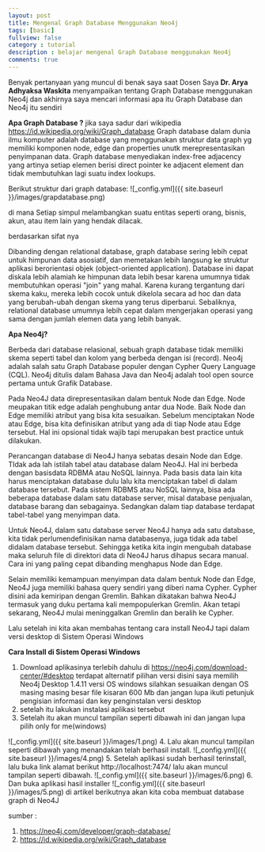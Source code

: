```yaml
---
layout: post
title: Mengenal Graph Database Menggunakan Neo4j
tags: [basic]
fullview: false
category : tutorial
description : belajar mengenal Graph Database menggunakan Neo4j
comments: true
---
```

Benyak pertanyaan yang muncul di benak saya saat Dosen Saya **Dr. Arya Adhyaksa Waskita** menyampaikan tentang Graph Database menggunakan Neo4j
dan akhirnya saya mencari informasi apa itu Graph Database dan Neo4j itu sendiri

**Apa Graph Database ?**
jika saya sadur dari wikipedia
https://id.wikipedia.org/wiki/Graph_database
Graph database dalam dunia ilmu komputer adalah database yang menggunakan struktur data graph yg memiliki komponen node, edge dan properties unutk merepresentasikan penyimpanan data. Graph database menyediakan index-free adjacency yang artinya setiap elemen berisi direct pointer ke adjacent element dan tidak membutuhkan lagi suatu index lookups.

Berikut struktur dari graph database: 
![_config.yml]({{ site.baseurl }}/images/grapdatabase.png)

di mana Setiap simpul melambangkan suatu entitas seperti orang, bisnis, akun, atau item lain yang hendak dilacak. 

berdasarkan sifat nya 

Dibanding dengan relational database, graph database sering lebih cepat untuk himpunan data asosiatif, dan memetakan lebih langsung ke struktur aplikasi berorientasi objek (object-oriented application). Database ini dapat diskala lebih alamiah ke himpunan data lebih besar karena umumnya tidak membutuhkan operasi "join" yang mahal. Karena kurang tergantung dari skema kaku, mereka lebih cocok untuk dikelola secara ad hoc dan data yang berubah-ubah dengan skema yang terus diperbarui. Sebaliknya, relational database umumnya lebih cepat dalam mengerjakan operasi yang sama dengan jumlah elemen data yang lebih banyak.


**Apa Neo4j?**

Berbeda dari database relasional, sebuah graph database tidak memiliki skema seperti tabel dan kolom yang berbeda dengan isi (record). Neo4j adalah salah satu Graph Database populer dengan Cypher Query Language (CQL). Neo4j ditulis dalam Bahasa Java dan Neo4j adalah tool open source pertama untuk Grafik Database.

Pada Neo4J data direpresentasikan dalam bentuk Node dan Edge. Node meupakan titik edge adalah penghubung antar dua Node. Baik Node dan Edge memiliki atribut yang bisa kita sesuaikan. Sebelum menciptakan Node atau Edge, bisa kita definisikan atribut yang ada di tiap Node atau Edge tersebut. Hal ini opsional tidak wajib tapi merupakan best practice untuk dilakukan.

Perancangan database di Neo4J hanya sebatas desain Node dan Edge. TIdak ada lah istilah tabel atau database dalam Neo4J. Hal ini berbeda dengan basisdata RDBMA atau NoSQL lainnya. Pada basis data lain kita harus menciptakan database dulu lalu kita menciptakan tabel di dalam database tersebut. Pada sistem RDBMS atau NoSQL lainnya, bisa ada beberapa database dalam satu database server, misal database penjualan, database barang dan sebagainya. Sedangkan dalam tiap database terdapat tabel-tabel yang menyimpan data.

Untuk Neo4J, dalam satu database server Neo4J hanya ada satu database, kita tidak perlumendefinisikan nama databasenya, juga tidak ada tabel didalam database tersebut. Sehingga ketika kita ingin mengubah database maka seluruh file di direktori data di Neo4J harus dihapus secara manual. Cara ini yang paling cepat dibanding menghapus Node dan Edge.

Selain memiliki kemampuan menyimpan data dalam bentuk Node dan Edge, Neo4J juga memiliki bahasa query sendiri yang diberi nama Cypher. Cypher disini ada kemiripan dengan Gremlin. Bahkan dikatakan bahwa Neo4J termasuk yang duku pertama kali mempopulerkan Gremlin. Akan tetapi sekarang, Neo4J mulai meninggalkan Gremlin dan beralih ke Cypher.

Lalu setelah ini kita akan membahas tentang cara install Neo4J tapi dalam versi desktop di Sistem Operasi Windows 

**Cara Install di Sistem Operasi Windows**
1. Download aplikasinya terlebih dahulu di
  https://neo4j.com/download-center/#desktop
  terdapat alternatif pilihan versi disini saya memilih Neo4j Desktop 1.4.11 versi OS windows silahkan sesuaikan dengan OS masing masing
  besar file kisaran 600 Mb dan jangan lupa ikuti petunjuk pengisian informasi dan key penginstalan versi desktop
2. setelah itu lakukan instalasi aplikasi tersebut
3. Setelah itu akan muncul tampilan seperti dibawah ini dan jangan lupa pilih only for me(windows)

![_config.yml]({{ site.baseurl }}/images/1.png)
4. Lalu akan muncul tampilan seperti dibawah yang menandakan telah berhasil install.
![_config.yml]({{ site.baseurl }}/images/4.png)
5. Setelah aplikasi sudah berhasil terinstall, lalu buka link alamat berikut http://localhost:7474/ lalu akan muncul tampilan seperti dibawah.
  ![_config.yml]({{ site.baseurl }}/images/6.png)
6. Dan buka aplikasi hasil installer 
![_config.yml]({{ site.baseurl }}/images/5.png)
di artikel berikutnya akan kita coba membuat database graph di Neo4J 


sumber : 
1. https://neo4j.com/developer/graph-database/
2. https://id.wikipedia.org/wiki/Graph_database
